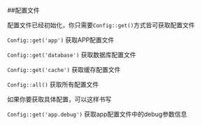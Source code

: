 ##配置文件

配置文件已经初始化，你只需要`Config::get()`方式皆可获取配置文件

`Config::get('app')` 获取APP配置文件

`Config::get('database')` 获取数据库配置文件

`Config::get('cache')` 获取缓存配置文件

`Config::all()` 获取所有配置文件


如果你要获取具体配置，可以这样书写

`Config::get('app.debug')` 获取app配置文件中的debug参数信息